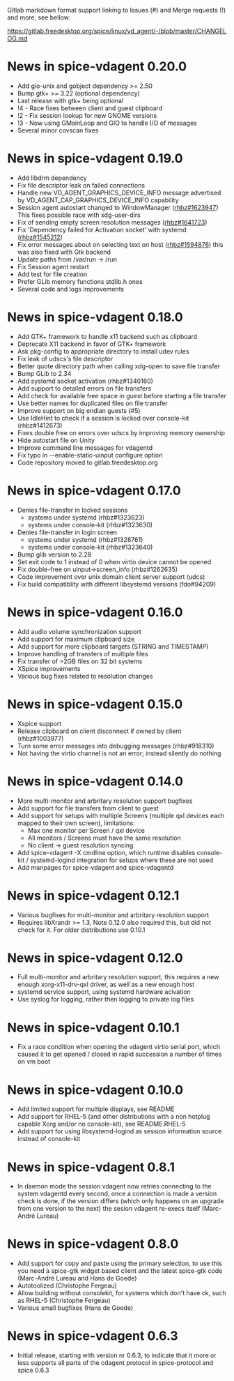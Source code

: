Gitlab markdown format support linking to Issues (#) and Merge requests (!) and more, see bellow:

https://gitlab.freedesktop.org/spice/linux/vd_agent/-/blob/master/CHANGELOG.md

News in spice-vdagent 0.20.0
============================

* Add gio-unix and gobject dependency >= 2.50
* Bump gtk+ >= 3.22 (optional dependency)
* Last release with gtk+ being optional
* !4 - Race fixes between client and guest clipboard
* !2 - Fix session lookup for new GNOME versions
* !3 - Now using GMainLoop and GIO to handle I/O of messages
* Several minor covscan fixes

News in spice-vdagent 0.19.0
============================

* Add libdrm dependency
* Fix file descriptor leak on failed connections
* Handle new VD_AGENT_GRAPHICS_DEVICE_INFO message advertised by
  VD_AGENT_CAP_GRAPHICS_DEVICE_INFO capability
* Session agent autostart changed to WindowManager ([rhbz#1623947])
  This fixes possible race with xdg-user-dirs
* Fix of sending empty screen resolution messages ([rhbz#1641723])
* Fix 'Dependency failed for Activation socket' with systemd ([rhbz#1545212])
* Fix error messages about on selecting text on host ([rhbz#1594876])
  this was also fixed with Gtk backend
* Update paths from /var/run → /run
* Fix Session agent restart
* Add test for file creation
* Prefer GLib memory functions stdlib.h ones
* Several code and logs improvements

[rhbz#1623947]: https://bugzilla.redhat.com/show_bug.cgi?id=1623947
[rhbz#1641723]: https://bugzilla.redhat.com/show_bug.cgi?id=1641723
[rhbz#1545212]: https://bugzilla.redhat.com/show_bug.cgi?id=1545212
[rhbz#1594876]: https://bugzilla.redhat.com/show_bug.cgi?id=1594876

News in spice-vdagent 0.18.0
============================

* Add GTK+ framework to handle x11 backend such as clipboard
* Deprecate X11 backend in favor of GTK+ framework
* Ask pkg-config to appropriate directory to install udev rules
* Fix leak of udscs's file descriptor
* Better quote directory path when calling xdg-open to save file transfer
* Bump GLib to 2.34
* Add systemd socket activation (rhbz#1340160)
* Add support to detailed errors on file transfers
* Add check for available free space in guest before starting a file transfer
* Use better names for duplicated files on file transfer
* Improve support on big endian guests (#5)
* Use IdleHint to check if a session is locked over console-kit (rhbz#1412673)
* Fixes double free on errors over udscs by improving memory ownership
* Hide autostart file on Unity
* Improve command line messages for vdagentd
* Fix typo in --enable-static-uinput configure option
* Code repository moved to gitlab.freedesktop.org

News in spice-vdagent 0.17.0
============================

* Denies file-transfer in locked sessions
  * systems under systemd (rhbz#1323623)
  * systems under console-kit (rhbz#1323630)
* Denies file-transfer in login screen
  * systems under systemd (rhbz#1328761)
  * systems under console-kit (rhbz#1323640)
* Bump glib version to 2.28
* Set exit code to 1 instead of 0 when virtio device cannot be opened
* Fix double-free on uinput->screen_info (rhbz#1262635)
* Code improvement over unix domain client server support (udcs)
* Fix build compatiblity with different libsystemd versions (fdo#94209)

News in spice-vdagent 0.16.0
============================

* Add audio volume synchronization support
* Add support for maximum clipboard size
* Add support for more clipboard targets (STRING and TIMESTAMP)
* Improve handling of transfers of multiple files
* Fix transfer of >2GB files on 32 bit systems
* XSpice improvements
* Various bug fixes related to resolution changes

News in spice-vdagent 0.15.0
============================

* Xspice support
* Release clipboard on client disconnect if owned by client (rhbz#1003977)
* Turn some error messages into debugging messages (rhbz#918310)
* Not having the virtio channel is not an error; instead silently do nothing

News in spice-vdagent 0.14.0
============================

* More multi-monitor and arbritary resolution support bugfixes
* Add support for file transfers from client to guest
* Add support for setups with multiple Screens (multiple qxl devices each
  mapped to their own screen), limitations:
  * Max one monitor per Screen / qxl device
  * All monitors / Screens must have the same resolution
  * No client -> guest resolution syncing
* Add spice-vdagent -X cmdline option, which runtime disables console-kit /
  systemd-logind integration for setups where these are not used
* Add manpages for spice-vdagent and spice-vdagentd

News in spice-vdagent 0.12.1
============================

* Various bugfixes for multi-monitor and arbritary resolution support
* Requires libXrandr >= 1.3, Note 0.12.0 also required this, but did not
  check for it. For older distributions use 0.10.1

News in spice-vdagent 0.12.0
============================

* Full multi-monitor and arbritary resolution support, this requires a new
  enough xorg-x11-drv-qxl driver, as well as a new enough host
* systemd service support, using systemd hardware acivation
* Use syslog for logging, rather then logging to private log files

News in spice-vdagent 0.10.1
============================

* Fix a race condition when opening the vdagent virtio serial port, which
  caused it to get opened / closed in rapid succession a number of times
  on vm boot

News in spice-vdagent 0.10.0
============================

* Add limited support for multiple displays, see README
* Add support for RHEL-5 (and other distributions with a non hotplug
  capable Xorg and/or no console-kit), see README.RHEL-5
* Add support for using libsystemd-logind as session information source
  instead of console-kit

News in spice-vdagent 0.8.1
===========================

* In daemon mode the session vdagent now retries connecting to the system
  vdagentd every second, once a connection is made a version check is done,
  if the version differs (which only happens on an upgrade from one version
  to the next) the sesion vdagent re-execs itself (Marc-André Lureau)

News in spice-vdagent 0.8.0
===========================

* Add support for copy and paste using the primary selection, to use this
  you need a spice-gtk widget based client and the latest spice-gtk code
  (Marc-André Lureau and Hans de Goede)
* Autotoolized (Christophe Fergeau)
* Allow building without consolekit, for systems which don't have ck, such
  as RHEL-5 (Christophe Fergeau)
* Various small bugfixes (Hans de Goede)

News in spice-vdagent 0.6.3
===========================

* Initial release, starting with version nr 0.6.3, to indicate that it
  more or less supports all parts of the cdagent protocol in spice-protocol
  and spice 0.6.3
